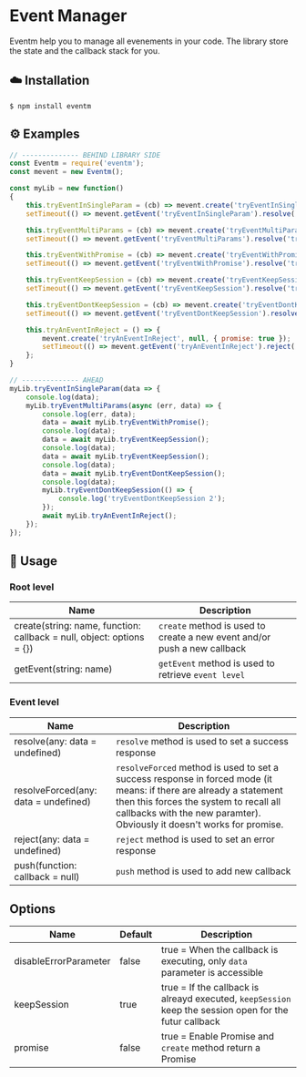 # Event Manager
Eventm help you to manage all evenements in your code. The library store the state and the callback stack for you.

## ☁️ Installation

```
$ npm install eventm
```
  
## ⚙️ Examples

``` js  
// -------------- BEHIND LIBRARY SIDE
const Eventm = require('eventm');
const mevent = new Eventm();

const myLib = new function()
{
	this.tryEventInSingleParam = (cb) => mevent.create('tryEventInSingleParam', cb, { disableErrorParameter: true });
	setTimeout(() => mevent.getEvent('tryEventInSingleParam').resolve('tryEventInSingleParam function executed'), 1000);

	this.tryEventMultiParams = (cb) => mevent.create('tryEventMultiParams', cb);
	setTimeout(() => mevent.getEvent('tryEventMultiParams').resolve('tryEventMultiParams function executed'), 2000);

	this.tryEventWithPromise = (cb) => mevent.create('tryEventWithPromise', cb, { promise: true });
	setTimeout(() => mevent.getEvent('tryEventWithPromise').resolve('tryEventWithPromise function executed'), 3000);

	this.tryEventKeepSession = (cb) => mevent.create('tryEventKeepSession', cb, { promise: true });
	setTimeout(() => mevent.getEvent('tryEventKeepSession').resolve('tryEventKeepSession function executed'), 4000);

	this.tryEventDontKeepSession = (cb) => mevent.create('tryEventDontKeepSession', cb, { keepSession: false, promise: true });
	setTimeout(() => mevent.getEvent('tryEventDontKeepSession').resolve('tryEventDontKeepSession function executed'), 4000);

	this.tryAnEventInReject = () => {
		mevent.create('tryAnEventInReject', null, { promise: true });
		setTimeout(() => mevent.getEvent('tryAnEventInReject').reject('tryAnEventInReject function executed'), 5000);;
	};
}

// -------------- AHEAD 
myLib.tryEventInSingleParam(data => {
	console.log(data);
	myLib.tryEventMultiParams(async (err, data) => {
		console.log(err, data);
		data = await myLib.tryEventWithPromise();
		console.log(data);
		data = await myLib.tryEventKeepSession();
		console.log(data);
		data = await myLib.tryEventKeepSession();
		console.log(data);
		data = await myLib.tryEventDontKeepSession();
		console.log(data);
		myLib.tryEventDontKeepSession(() => {
			console.log('tryEventDontKeepSession 2');
		});
		await myLib.tryAnEventInReject();
	});
});

```
   
## 📝 Usage

### Root level

| Name                                                                  | Description         
| --------------------------------------------------------------------- | ------------
| create(string: name, function: callback = null, object: options = {}) | `create` method is used to create a new event and/or push a new callback
| getEvent(string: name)                                                | `getEvent` method is used to retrieve `event level`

### Event level

| Name                                                              | Description         
| ----------------------------------------------------------------- | ------------
| resolve(any: data = undefined)                                    | `resolve` method is used to set a success response
| resolveForced(any: data = undefined)                              | `resolveForced` method is used to set a success response in forced mode (it means: if there are already a statement then this forces the system to recall all callbacks with the new paramter). Obviously it doesn't works for promise.
| reject(any: data = undefined)                                     | `reject` method is used to set an error response
| push(function: callback = null)                                   | `push`  method is used to add new callback

## Options

| Name                  | Default | Description  
| --------------------- | ------- | -----------
| disableErrorParameter |  false  | true = When the callback is executing, only `data` parameter is accessible
| keepSession           |  true   | true = If the callback is alreayd executed, `keepSession` keep the session open for the futur callback
| promise               |  false  | true = Enable Promise and `create` method return a Promise
